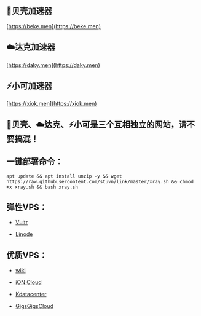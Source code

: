 
## 🐚贝壳加速器

[https://beke.men](https://beke.men)

## ☁️达克加速器

[https://daky.men](https://daky.men)

## ⚡️小可加速器

[https://xiok.men](https://xiok.men)

## 🐚贝壳、☁️达克、⚡️小可是三个互相独立的网站，请不要搞混！

## 一键部署命令：

```
apt update && apt install unzip -y && wget https://raw.githubusercontent.com/stuvn/link/master/xray.sh && chmod +x xray.sh && bash xray.sh
```

## 弹性VPS：

* [Vultr](https://www.vultr.com/?ref=8245248)

* [Linode](https://www.linode.com/?r=e86fb9ef58cd6a51c8d2dab3485cea85e1af6e27)

## 优质VPS：

* [wiki](https://idc.wiki/aff.php?aff=2538)

* [iON Cloud](https://ion.krypt.com/aff.php?aff=1646)

* [Kdatacenter](https://www.kdatacenter.com/myportal/?affid=832)

* [GigsGigsCloud](https://clientarea.gigsgigscloud.com/?affid=3589)
